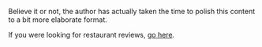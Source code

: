 

Believe it or not, the author has actually taken the time to
polish this content to a bit more elaborate format.

If you were looking for restaurant reviews, [go here](http://jhappola.kapsi.fi/thuwalguide/page/index.htm).


